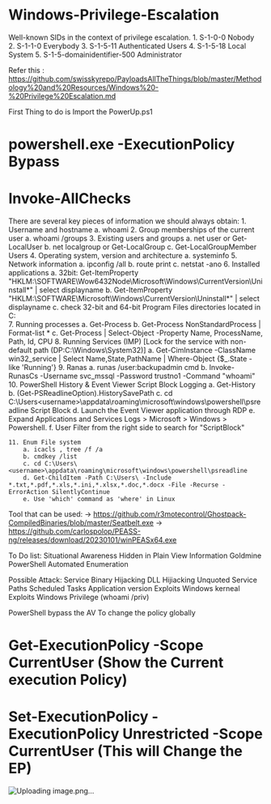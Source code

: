 # Windows-Privilege-Escalation

Well-known SIDs in the context of privilege escalation.
	1. S-1-0-0                       Nobody        
	2. S-1-1-0	                      Everybody
	3. S-1-5-11                      Authenticated Users
	4. S-1-5-18                      Local System
	5. S-1-5-domainidentifier-500    Administrator

Refer this : https://github.com/swisskyrepo/PayloadsAllTheThings/blob/master/Methodology%20and%20Resources/Windows%20-%20Privilege%20Escalation.md

First Thing to do is Import the PowerUp.ps1 
# powershell.exe -ExecutionPolicy Bypass
# Invoke-AllChecks

There are several key pieces of information we should always obtain:
	1. Username and hostname 
		a. whoami
	2. Group memberships of the current user
		a. whoami /groups
	3. Existing users and groups 
		a. net user or Get-LocalUser
		b. net localgroup or Get-LocalGroup
		c. Get-LocalGroupMember Users
	4. Operating system, version and architecture
		a. systeminfo
	5. Network information
		a. ipconfig /all
		b. route print
		c. netstat -ano
	6. Installed applications
		a. 32bit: Get-ItemProperty "HKLM:\SOFTWARE\Wow6432Node\Microsoft\Windows\CurrentVersion\Uninstall\*" | select displayname
		b. Get-ItemProperty "HKLM:\SOFTWARE\Microsoft\Windows\CurrentVersion\Uninstall\*" | select displayname
		c.  check 32-bit and 64-bit Program Files directories located in C:\
	7. Running processes
		a. Get-Process
		b. Get-Process NonStandardProcess | Format-list *
		c. Get-Process | Select-Object -Property Name, ProcessName, Path, Id, CPU
	8. Running Services (IMP) [Lock for the service with non-default path (DP:C:\Windows\System32)]
		a. Get-CimInstance -ClassName win32_service | Select Name,State,PathName | Where-Object {$_.State -like 'Running'} 
	9. Ranas
		a. runas /user:backupadmin cmd
		b. Invoke-RunasCs -Username svc_mssql -Password trustno1 -Command "whoami"
	10. PowerShell History & Event Viewer Script Block Logging
		a. Get-History
		b. (Get-PSReadlineOption).HistorySavePath 
		c. cd C:\Users\<username>\appdata\roaming\microsoft\windows\powershell\psreadline
		Script Block
		d. Launch the Event Viewer application through RDP
		e. Expand Applications and Services Logs > Microsoft > Windows > Powershell.
		f. User Filter from the right side to search for "ScriptBlock"
			
	11. Enum File system
		a. icacls , tree /f /a
		b. cmdkey /list
		c. cd C:\Users\<username>\appdata\roaming\microsoft\windows\powershell\psreadline
		d. Get-ChildItem -Path C:\Users\ -Include *.txt,*.pdf,*.xls,*.ini,*.xlsx,*.doc,*.docx -File -Recurse -ErrorAction SilentlyContinue
		e. Use 'which' command as 'where' in Linux 

Tool that can be used:
	→ https://github.com/r3motecontrol/Ghostpack-CompiledBinaries/blob/master/Seatbelt.exe
	→ https://github.com/carlospolop/PEASS-ng/releases/download/20230101/winPEASx64.exe


To Do list:
	Situational Awareness
	Hidden in Plain View
	Information Goldmine PowerShell
	Automated Enumeration 

Possible Attack:
	Service Binary Hijacking 
	DLL Hijiacking 
	Unquoted Service Paths
	Scheduled Tasks
	Application version Exploits 
	Windows kerneal Exploits
	Windows Privilege (whoami /priv)
	
PowerShell bypass the AV
To change the policy globally
# Get-ExecutionPolicy -Scope CurrentUser   (Show the Current execution Policy)
# Set-ExecutionPolicy -ExecutionPolicy Unrestricted -Scope CurrentUser  (This will Change the EP)

![Uploading image.png…]()
